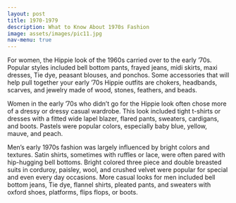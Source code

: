 ```yaml
---
layout: post
title: 1970-1979
description: What to Know About 1970s Fashion
image: assets/images/pic11.jpg
nav-menu: true
---
```


For women, the Hippie look of the 1960s carried over to the early ’70s. Popular styles included bell bottom pants, frayed jeans, midi skirts, maxi dresses, Tie dye, peasant blouses, and ponchos. Some accessories that will help pull together your early ’70s Hippie outfits are chokers, headbands, scarves, and jewelry made of wood, stones, feathers, and beads.

Women in the early ’70s who didn’t go for the Hippie look often chose more of a dressy or dressy casual wardrobe. This look included tight t-shirts or dresses with a fitted wide lapel blazer, flared pants, sweaters, cardigans, and boots. Pastels were popular colors, especially baby blue, yellow, mauve, and peach.

Men’s early 1970s fashion was largely influenced by bright colors and textures. Satin shirts, sometimes with ruffles or lace, were often pared with hip-hugging bell bottoms. Bright colored three piece and double breasted suits in corduroy, paisley, wool, and crushed velvet were popular for special and even every day occasions. More casual looks for men included bell bottom jeans, Tie dye, flannel shirts, pleated pants, and sweaters with oxford shoes, platforms, flips flops, or boots.
